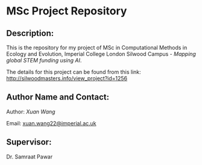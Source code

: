 # MSc Project Repository

## Description:

This is the repository for my project of MSc in Computational Methods in Ecology and Evolution, Imperial College London Silwood Campus - *Mapping global STEM funding using AI*.

The details for this project can be found from this link: http://silwoodmasters.info/view_project?id=1256

## Author Name and Contact:

Author: *Xuan Wang*

Email: xuan.wang22@imperial.ac.uk

## Supervisor:

Dr. Samraat Pawar